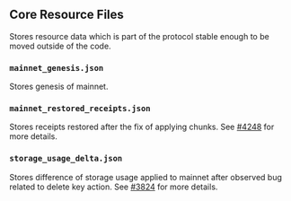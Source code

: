 ## Core Resource Files

Stores resource data which is part of the protocol stable enough to be moved outside of the code.

### `mainnet_genesis.json`

Stores genesis of mainnet.

### `mainnet_restored_receipts.json`

Stores receipts restored after the fix of applying chunks. See [#4248](https://github.com/near/nearcore/pull/4248) for more details.

### `storage_usage_delta.json`

Stores difference of storage usage applied to mainnet after observed bug related to delete key action. See [#3824](https://github.com/near/nearcore/issues/3824) for more details.
